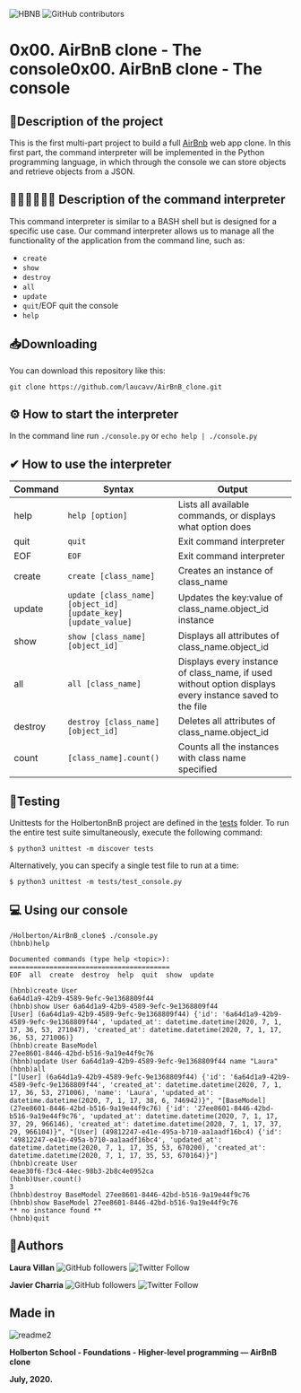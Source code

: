 ![HBNB](https://user-images.githubusercontent.com/54350108/85913016-b08ba100-b7f6-11ea-8f18-0c27ce10e218.jpg)
![GitHub contributors](https://img.shields.io/github/contributors/laucavv/AirBnB_clone?style=plastic)

# 0x00. AirBnB clone - The console0x00. AirBnB clone - The console

## 📃Description of the project
This is the first multi-part project to build a full [AirBnb](https://es.airbnb.com/?_set_bev_on_new_domain=1592945111_bWw%2By%2F%2FvZh5U%2BDGg) web app clone. In this first part, the command interpreter will be implemented in the Python programming language, in which through the console we can store objects and retrieve objects from a JSON.

## 👩🏻‍💻👨🏻‍💻 Description of the command interpreter
This command interpreter is similar to a BASH shell but is designed for a specific use case.
Our command interpreter allows us to manage all the functionality of the application from the command line, such as:
- `create`
- `show`
- `destroy`
- `all`
- `update`
- `quit`/EOF quit the console
- `help`

## 📥Downloading

You can download this repository like this:

`git clone https://github.com/laucavv/AirBnB_clone.git`

## ⚙ How to start the interpreter
In the command line run `./console.py` or `echo help | ./console.py`

## ✔ How to use the interpreter

Command | Syntax | Output
------- | ------ | ------
help | `help [option]` | Lists all available commands, or displays what option does
quit | `quit` | Exit command interpreter
EOF | `EOF` | Exit command interpreter
create | `create [class_name]` | Creates an instance of class_name
update | `update [class_name] [object_id] [update_key] [update_value]` | Updates the key:value of class_name.object_id instance
show | `show [class_name] [object_id]` | Displays all attributes of class_name.object_id
all | `all [class_name]` | Displays every instance of class_name, if used without option displays every instance saved to the file
destroy | `destroy [class_name] [object_id]` | Deletes all attributes of class_name.object_id
count | `[class_name].count()` | Counts all the instances with class name specified

##  📑Testing

Unittests for the HolbertonBnB project are defined in the [tests](./tests) 
folder. To run the entire test suite simultaneously, execute the following command:

```
$ python3 unittest -m discover tests
```

Alternatively, you can specify a single test file to run at a time:

```
$ python3 unittest -m tests/test_console.py
```

## 💻 Using our console
```
/Holberton/AirBnB_clone$ ./console.py
(hbnb)help

Documented commands (type help <topic>):
========================================
EOF  all  create  destroy  help  quit  show  update

(hbnb)create User
6a64d1a9-42b9-4589-9efc-9e1368809f44
(hbnb)show User 6a64d1a9-42b9-4589-9efc-9e1368809f44
[User] (6a64d1a9-42b9-4589-9efc-9e1368809f44) {'id': '6a64d1a9-42b9-4589-9efc-9e1368809f44', 'updated_at': datetime.datetime(2020, 7, 1, 17, 36, 53, 271047), 'created_at': datetime.datetime(2020, 7, 1, 17, 36, 53, 271006)}
(hbnb)create BaseModel
27ee8601-8446-42bd-b516-9a19e44f9c76
(hbnb)update User 6a64d1a9-42b9-4589-9efc-9e1368809f44 name "Laura"
(hbnb)all
["[User] (6a64d1a9-42b9-4589-9efc-9e1368809f44) {'id': '6a64d1a9-42b9-4589-9efc-9e1368809f44', 'created_at': datetime.datetime(2020, 7, 1, 17, 36, 53, 271006), 'name': 'Laura', 'updated_at': datetime.datetime(2020, 7, 1, 17, 38, 6, 746942)}", "[BaseModel] (27ee8601-8446-42bd-b516-9a19e44f9c76) {'id': '27ee8601-8446-42bd-b516-9a19e44f9c76', 'updated_at': datetime.datetime(2020, 7, 1, 17, 37, 29, 966146), 'created_at': datetime.datetime(2020, 7, 1, 17, 37, 29, 966104)}", "[User] (49812247-e41e-495a-b710-aa1aadf16bc4) {'id': '49812247-e41e-495a-b710-aa1aadf16bc4', 'updated_at': datetime.datetime(2020, 7, 1, 17, 35, 53, 670200), 'created_at': datetime.datetime(2020, 7, 1, 17, 35, 53, 670164)}"]
(hbnb)create User
4eae30f6-f3c4-44ec-98b3-2b8c4e0952ca
(hbnb)User.count()
3
(hbnb)destroy BaseModel 27ee8601-8446-42bd-b516-9a19e44f9c76
(hbnb)show BaseModel 27ee8601-8446-42bd-b516-9a19e44f9c76
** no instance found **
(hbnb)quit
```
## 🚀Authors

**Laura Villan** ![GitHub followers](https://img.shields.io/github/followers/laucavv?label=Follow&style=social)
![Twitter Follow](https://img.shields.io/twitter/follow/laucavv?label=%40laucavv23&style=social)

**Javier Charria** ![GitHub followers](https://img.shields.io/github/followers/linkjavier?label=Follow&style=social)
![Twitter Follow](https://img.shields.io/twitter/follow/linkjavier?label=%40linkjavier&style=social)

## Made in
![readme2](https://user-images.githubusercontent.com/60374349/77229662-224fb100-6b5d-11ea-89ff-188607b48859.png)

**Holberton School - Foundations - Higher-level programming ― AirBnB clone**

**July, 2020.**
